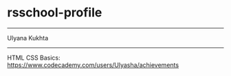 # rsschool-profile
***
Ulyana Kukhta
***
HTML CSS Basics: https://www.codecademy.com/users/Ulyasha/achievements
